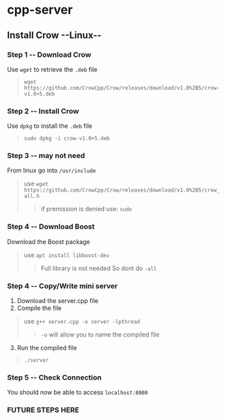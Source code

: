 # cpp-server
## Install Crow --Linux--
### Step 1 -- Download Crow
Use `wget` to retrieve the `.deb` file  
> `wget https://github.com/CrowCpp/Crow/releases/download/v1.0%2B5/crow-v1.0+5.deb`

### Step 2 -- Install Crow
Use `dpkg` to install the `.deb` file  
> `sudo dpkg -i crow-v1.0+5.deb`

### Step 3 -- may not need
From linux go into `/usr/include`
> use `wget https://github.com/CrowCpp/Crow/releases/download/v1.0%2B5/crow_all.h`
> > if premission is denied use: `sudo`

### Step 4 -- Download Boost
Download the Boost package
> use `apt install libboost-dev`
> > Full library is not needed So dont do `-all`

### Step 4 -- Copy/Write mini server
1. Download the server.cpp file
2. Compile the file
  > use `g++ server.cpp -o server -lpthread`
  > > `-o` will allow you to name the compiled file
3. Run the compiled file 
 > `./server`

### Step 5 -- Check Connection
You should now be able to access `localhost:8000`


### FUTURE STEPS HERE
